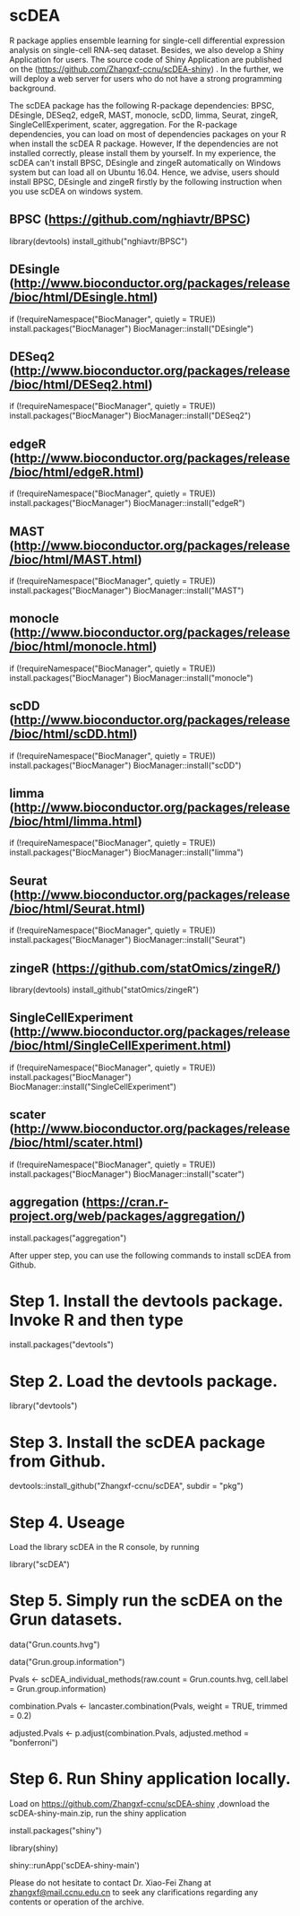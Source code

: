 # scDEA
R package applies ensemble learning for single-cell differential expression analysis on single-cell RNA-seq dataset. 
Besides, we also develop a Shiny Application for users. The source code of Shiny Application are published on the (https://github.com/Zhangxf-ccnu/scDEA-shiny) .
In the further, we will deploy a web server for users who do not have a strong programming background. 


The scDEA package has the following R-package dependencies: BPSC, DEsingle, DESeq2, edgeR, MAST, monocle, scDD, limma, Seurat, zingeR, SingleCellExperiment, scater, aggregation. 
For the R-package dependencies, you can load on most of dependencies packages on your R when install the scDEA R package. However,
If the dependencies are not installed correctly, please install them by yourself. In my experience, the scDEA can't install BPSC, DEsingle and zingeR automatically on Windows system but can load all on Ubuntu 16.04.
 Hence, we advise, users should install BPSC, DEsingle and zingeR firstly by the following instruction when you use scDEA on windows system.

## BPSC (https://github.com/nghiavtr/BPSC)
library(devtools)
install_github("nghiavtr/BPSC")

## DEsingle (http://www.bioconductor.org/packages/release/bioc/html/DEsingle.html)
if (!requireNamespace("BiocManager", quietly = TRUE))
    install.packages("BiocManager")
BiocManager::install("DEsingle")

## DESeq2 (http://www.bioconductor.org/packages/release/bioc/html/DESeq2.html)
if (!requireNamespace("BiocManager", quietly = TRUE))
    install.packages("BiocManager")
BiocManager::install("DESeq2")

## edgeR (http://www.bioconductor.org/packages/release/bioc/html/edgeR.html)
if (!requireNamespace("BiocManager", quietly = TRUE))
    install.packages("BiocManager")
BiocManager::install("edgeR")

## MAST (http://www.bioconductor.org/packages/release/bioc/html/MAST.html)
if (!requireNamespace("BiocManager", quietly = TRUE))
    install.packages("BiocManager")
BiocManager::install("MAST")

## monocle (http://www.bioconductor.org/packages/release/bioc/html/monocle.html)
if (!requireNamespace("BiocManager", quietly = TRUE))
    install.packages("BiocManager")
BiocManager::install("monocle")

## scDD (http://www.bioconductor.org/packages/release/bioc/html/scDD.html)
if (!requireNamespace("BiocManager", quietly = TRUE))
    install.packages("BiocManager")
BiocManager::install("scDD")

## limma (http://www.bioconductor.org/packages/release/bioc/html/limma.html)
if (!requireNamespace("BiocManager", quietly = TRUE))
    install.packages("BiocManager")
BiocManager::install("limma")

## Seurat (http://www.bioconductor.org/packages/release/bioc/html/Seurat.html)
if (!requireNamespace("BiocManager", quietly = TRUE))
    install.packages("BiocManager")
BiocManager::install("Seurat")

## zingeR (https://github.com/statOmics/zingeR/)
library(devtools)
install_github("statOmics/zingeR")

## SingleCellExperiment (http://www.bioconductor.org/packages/release/bioc/html/SingleCellExperiment.html)
if (!requireNamespace("BiocManager", quietly = TRUE))
    install.packages("BiocManager")
BiocManager::install("SingleCellExperiment")

## scater (http://www.bioconductor.org/packages/release/bioc/html/scater.html)
if (!requireNamespace("BiocManager", quietly = TRUE))
    install.packages("BiocManager")
BiocManager::install("scater")

## aggregation (https://cran.r-project.org/web/packages/aggregation/)
install.packages("aggregation")

 After upper step, you can use the following commands to install scDEA from Github.
 
 # Step 1. Install the devtools package. Invoke R and then type
 
 install.packages("devtools")
 
 # Step 2. Load the devtools package.
 
 library("devtools")
 
 # Step 3. Install the scDEA package from Github.
 
 devtools::install_github("Zhangxf-ccnu/scDEA", subdir = "pkg")
 
 
# Step 4.  Useage
 Load the library scDEA in the R console, by running

 library("scDEA")
 
 
 # Step 5. Simply run the scDEA on the Grun datasets.

 data("Grun.counts.hvg")
 
 data("Grun.group.information")
 
 Pvals <- scDEA_individual_methods(raw.count = Grun.counts.hvg, cell.label = Grun.group.information)
 
 combination.Pvals <- lancaster.combination(Pvals, weight = TRUE, trimmed = 0.2)
 
 adjusted.Pvals <- p.adjust(combination.Pvals, adjusted.method = "bonferroni")
 
 # Step 6. Run Shiny application locally.  
 
 Load on https://github.com/Zhangxf-ccnu/scDEA-shiny ,download the scDEA-shiny-main.zip, run the shiny application  
 
 install.packages("shiny")  
 
 library(shiny)  
 
 shiny::runApp('scDEA-shiny-main')  
 
 
Please do not hesitate to contact Dr. Xiao-Fei Zhang at zhangxf@mail.ccnu.edu.cn to seek any clarifications regarding any contents or operation of the archive.
 
 
